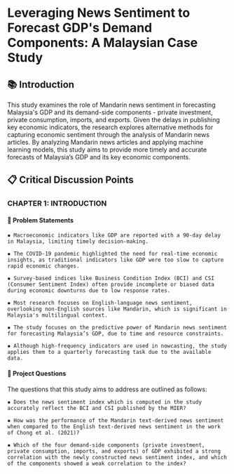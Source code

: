 # Leveraging News Sentiment to Forecast GDP's Demand Components: A Malaysian Case Study

## 📚 Introduction
This study examines the role of Mandarin news sentiment in forecasting Malaysia's GDP and its demand-side components - private investment, private consumption, imports, and exports. Given the delays in publishing key economic indicators, the research explores alternative methods for capturing economic sentiment through the analysis of Mandarin news articles. By analyzing Mandarin news articles and applying machine learning models, this study aims to provide more timely and accurate forecasts of Malaysia’s GDP and its key economic components.

## 📋 Critical Discussion Points

### CHAPTER 1: INTRODUCTION

#### 📌 Problem Statements

    ▪️ Macroeconomic indicators like GDP are reported with a 90-day delay in Malaysia, limiting timely decision-making.
    
    ▪️ The COVID-19 pandemic highlighted the need for real-time economic insights, as traditional indicators like GDP were too slow to capture rapid economic changes.
    
    ▪️ Survey-based indices like Business Condition Index (BCI) and CSI (Consumer Sentiment Index) often provide incomplete or biased data during economic downturns due to low response rates.

    ▪️ Most research focuses on English-language news sentiment, overlooking non-English sources like Mandarin, which is significant in Malaysia's multilingual context.
    
    ▪️ The study focuses on the predictive power of Mandarin news sentiment for forecasting Malaysia’s GDP, due to time and resource constraints.
    
    ▪️ Although high-frequency indicators are used in nowcasting, the study applies them to a quarterly forecasting task due to the available data.


#### 📌 Project Questions

The questions that this study aims to address are outlined as follows: 

    ▪️ Does the news sentiment index which is computed in the study accurately reflect the BCI and CSI published by the MIER?
    
    ▪️ How was the performance of the Mandarin text-derived news sentiment when compared to the English text-derived news sentiment in the work of Chong et al. (2021)?
    
    ▪️ Which of the four demand-side components (private investment, private consumption, imports, and exports) of GDP exhibited a strong correlation with the newly constructed news sentiment index, and which of the components showed a weak correlation to the index?



    


